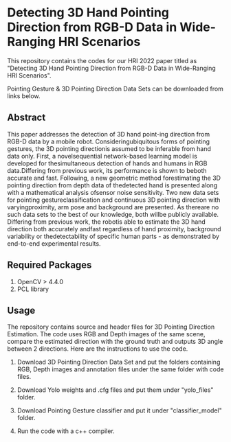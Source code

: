 # Detecting 3D Hand Pointing Direction from RGB-D Data in Wide-Ranging HRI Scenarios



This repository contains the codes for our HRI 2022 paper titled as "Detecting 3D Hand Pointing Direction from RGB-D Data in Wide-Ranging HRI Scenarios".

Pointing Gesture & 3D Pointing Direction Data Sets can be downloaded from links below.

## Abstract
This paper addresses the detection of 3D hand point-ing  direction  from  RGB-D  data  by  a  mobile  robot.  Consideringubiquitous forms of pointing gestures, the 3D pointing directionis  assumed  to  be  inferable  from  hand  data  only.  First,  a  novelsequential  network-based  learning  model  is  developed  for  thesimultaneous  detection  of  hands  and  humans  in  RGB  data.Differing  from  previous  work,  its  performance  is  shown  to  beboth  accurate  and  fast.  Following,  a  new  geometric  method  forestimating  the  3D  pointing  direction  from  depth  data  of  thedetected hand is presented along with a mathematical analysis ofsensor  noise  sensitivity.  Two  new  data  sets  for  pointing  gestureclassification and continuous 3D pointing direction with varyingproximity,  arm  pose  and  background  are  presented.  As  thereare  no  such  data  sets  to  the  best  of  our  knowledge,  both  willbe  publicly  available.  Differing  from  previous  work,  the  robotis  able  to  estimate  the  3D  hand  direction  both  accurately  andfast regardless of hand proximity, background variability or thedetectability  of  specific  human  parts  -  as  demonstrated  by  end-to-end  experimental  results.

## Required Packages
1. OpenCV > 4.4.0
2. PCL library


## Usage
The repository contains source and header files for 3D Pointing Direction Estimation. The code uses RGB and Depth images of the same scene, compare the estimated direction with the ground truth and outputs 3D angle between 2 directions. Here are the instructions to use the code.

1. Download 3D Pointing Direction Data Set and put the folders containing RGB, Depth images and annotation files under the same folder with code files.

2. Download Yolo weights and .cfg files and put them under "yolo_files" folder.

3. Download Pointing Gesture classifier and put it under "classifier_model" folder.

4. Run the code with a c++ compiler.

